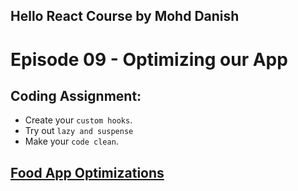 ## Hello React Course by Mohd Danish

# Episode 09 - Optimizing our App

## Coding Assignment:

- Create your `custom hooks`.
- Try out `lazy and suspense`
- Make your `code clean`.

## [Food App Optimizations](https://food-app-optimizations.netlify.app/)
